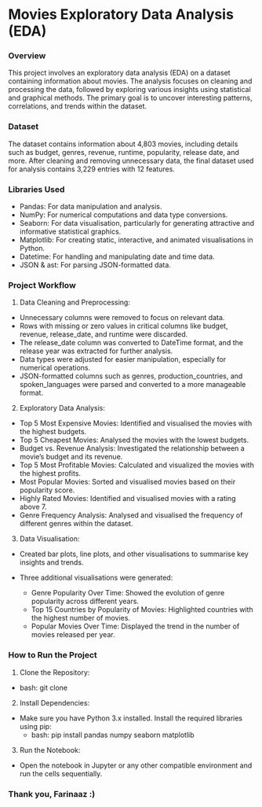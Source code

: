 # Movies Exploratory Data Analysis (EDA)

### Overview
This project involves an exploratory data analysis (EDA) on a dataset containing information about movies. The analysis focuses on cleaning and processing the data, followed by exploring various insights using statistical and graphical methods. The primary goal is to uncover interesting patterns, correlations, and trends within the dataset.

### Dataset
The dataset contains information about 4,803 movies, including details such as budget, genres, revenue, runtime, popularity, release date, and more. After cleaning and removing unnecessary data, the final dataset used for analysis contains 3,229 entries with 12 features.

### Libraries Used
* Pandas: For data manipulation and analysis.
* NumPy: For numerical computations and data type conversions.
* Seaborn: For data visualisation, particularly for generating attractive and informative statistical graphics.
* Matplotlib: For creating static, interactive, and animated visualisations in Python.
* Datetime: For handling and manipulating date and time data.
* JSON & ast: For parsing JSON-formatted data.

### Project Workflow
1. Data Cleaning and Preprocessing:

* Unnecessary columns were removed to focus on relevant data.
* Rows with missing or zero values in critical columns like budget, revenue, release_date, and runtime were discarded.
* The release_date column was converted to DateTime format, and the release year was extracted for further analysis.
* Data types were adjusted for easier manipulation, especially for numerical operations.
* JSON-formatted columns such as genres, production_countries, and spoken_languages were parsed and converted to a more manageable format.

2. Exploratory Data Analysis:

* Top 5 Most Expensive Movies: Identified and visualised the movies with the highest budgets.
* Top 5 Cheapest Movies: Analysed the movies with the lowest budgets.
* Budget vs. Revenue Analysis: Investigated the relationship between a movie’s budget and its revenue.
* Top 5 Most Profitable Movies: Calculated and visualized the movies with the highest profits.
* Most Popular Movies: Sorted and visualised movies based on their popularity score.
* Highly Rated Movies: Identified and visualised movies with a rating above 7.
* Genre Frequency Analysis: Analysed and visualised the frequency of different genres within the dataset.

3. Data Visualisation:

* Created bar plots, line plots, and other visualisations to summarise key insights and trends.
* Three additional visualisations were generated:

  * Genre Popularity Over Time: Showed the evolution of genre popularity across different years.
  * Top 15 Countries by Popularity of Movies: Highlighted countries with the highest number of movies.
  * Popular Movies Over Time: Displayed the trend in the number of movies released per year.


### How to Run the Project

1. Clone the Repository:

  * bash: git clone <repository-url>

2. Install Dependencies:

* Make sure you have Python 3.x installed. Install the required libraries using pip:
  * bash: pip install pandas numpy seaborn matplotlib

3. Run the Notebook:

* Open the notebook in Jupyter or any other compatible environment and run the cells sequentially.

### Thank you, Farinaaz :)

